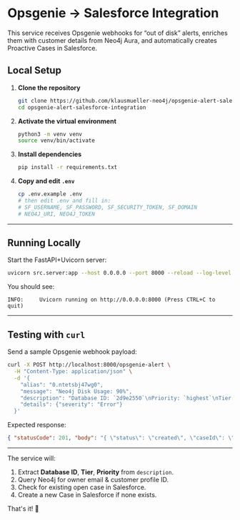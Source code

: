 # Opsgenie → Salesforce Integration

This service receives Opsgenie webhooks for “out of disk” alerts, enriches them with customer details from Neo4j Aura, and automatically creates Proactive Cases in Salesforce.

## Local Setup

1. **Clone the repository**

   ```bash
   git clone https://github.com/klausmueller-neo4j/opsgenie-alert-salesforce-integration
   cd opsgenie-alert-salesforce-integration
   ```

2. **Activate the virtual environment**

   ```bash
   python3 -m venv venv
   source venv/bin/activate
   ```

3. **Install dependencies**

   ```bash
   pip install -r requirements.txt
   ```

4. **Copy and edit `.env`**

   ```bash
   cp .env.example .env
   # then edit .env and fill in:
   # SF_USERNAME, SF_PASSWORD, SF_SECURITY_TOKEN, SF_DOMAIN
   # NEO4J_URI, NEO4J_TOKEN
   ```

---

## Running Locally

Start the FastAPI+Uvicorn server:

```bash
uvicorn src.server:app --host 0.0.0.0 --port 8000 --reload --log-level debug
```

You should see:

```
INFO:     Uvicorn running on http://0.0.0.0:8000 (Press CTRL+C to quit)
```

---

## Testing with `curl`

Send a sample Opsgenie webhook payload:

```bash
curl -X POST http://localhost:8000/opsgenie-alert \
  -H "Content-Type: application/json" \
  -d '{
    "alias": "0.ntetsbj47wg0",
    "message": "Neo4j Disk Usage: 90%",
    "description": "Database ID: `2d9e2550`\nPriority: `highest`\nTier: `enterprise`",
    "details": {"severity": "Error"}
  }'
```

Expected response:

```json
{ "statusCode": 201, "body": "{ \"status\": \"created\", \"caseId\": \"...\" }" }
```

---

The service will:

1. Extract **Database ID**, **Tier**, **Priority** from `description`.
2. Query Neo4j for owner email & customer profile ID.
3. Check for existing open case in Salesforce.
4. Create a new Case in Salesforce if none exists.

That's it! 🎉

